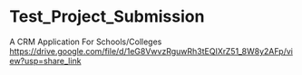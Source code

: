 # Test_Project_Submission
A CRM Application For Schools/Colleges
https://drive.google.com/file/d/1eG8VwvzRguwRh3tEQIXrZ51_8W8y2AFp/view?usp=share_link
